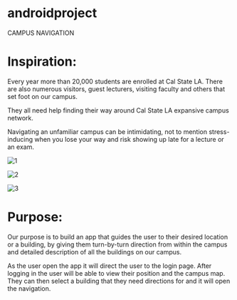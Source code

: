 # androidproject
CAMPUS NAVIGATION

<h1>Inspiration:</h1>

Every year more than 20,000 students are enrolled at Cal State LA. There are also numerous visitors, guest lecturers, visiting faculty and others that set foot on our campus. 

They all need help finding their way around Cal State LA expansive campus network. 

Navigating an unfamiliar campus can be intimidating, not to mention stress-inducing when you lose your way and risk showing up late for a lecture or an exam.

![1](https://user-images.githubusercontent.com/57569970/70841376-d4ddde00-1dce-11ea-9986-0c7e945c42d0.jpeg)


![2](https://user-images.githubusercontent.com/57569970/70841388-e921db00-1dce-11ea-9bf7-873184f2ca42.jpeg)

![3](https://user-images.githubusercontent.com/57569970/70841396-f2ab4300-1dce-11ea-86a3-4ad5abada4a7.jpeg)


<h1>Purpose:</h1>

Our purpose is to build an app that guides the user to their desired location or a building, by giving them turn-by-turn direction from within the campus and detailed description of all the buildings on our campus.

As the user open the app it will direct the user to the login page. After logging in the user will be able to view their position and the campus map. They can then select a building that they need directions for and it will open the navigation.



